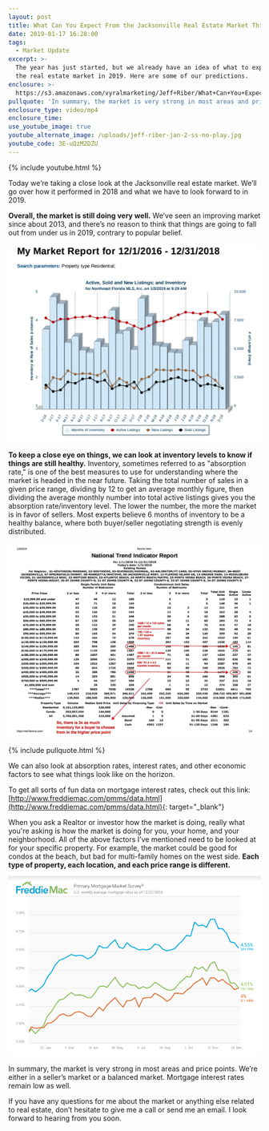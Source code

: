 ```yaml
---
layout: post
title: What Can You Expect From the Jacksonville Real Estate Market This Year?
date: 2019-01-17 16:28:00
tags:
  - Market Update
excerpt: >-
  The year has just started, but we already have an idea of what to expect from
  the real estate market in 2019. Here are some of our predictions.
enclosure: >-
  https://s3.amazonaws.com/vyralmarketing/Jeff+Riber/What+Can+You+Expect+From+the+Jacksonville+Real+Estate+Market+This+Year_.mp4
pullquote: 'In summary, the market is very strong in most areas and price points.'
enclosure_type: video/mp4
enclosure_time:
use_youtube_image: true
youtube_alternate_image: /uploads/jeff-riber-jan-2-ss-no-play.jpg
youtube_code: 3E-uQzM2DZU
---
```


{% include youtube.html %}

Today we’re taking a close look at the Jacksonville real estate market. We’ll go over how it performed in 2018 and what we have to look forward to in 2019.

**Overall, the market is still doing very well.** We’ve seen an improving market since about 2013, and there’s no reason to think that things are going to fall out from under us in 2019, contrary to popular belief.&nbsp;

![](/uploads/screen-shot-2019-01-21-at-11-49-49-am.png)

**To keep a close eye on things, we can look at inventory levels to know if things are still healthy.** Inventory, sometimes referred to as "absorption rate," is one of the best measures to use for understanding where the market is headed in the near future. Taking the total number of sales in a given price range, dividing by 12 to get an average monthly figure, then dividing the average monthly number into total active listings gives you the absorption rate/inventory level. The lower the number, the more the market is in favor of sellers. Most experts believe 6 months of inventory to be a healthy balance, where both buyer/seller negotiating strength is evenly distributed.

![](/uploads/price-range-report---vyral-video-2-1.jpg)

{% include pullquote.html %}

We can also look at absorption rates, interest rates, and other economic factors to see what things look like on the horizon.&nbsp;

To get all sorts of fun data on mortgage interest rates, check out this link: [http://www.freddiemac.com/pmms/data.html](http://www.freddiemac.com/pmms/data.html){: target="_blank"}

When you ask a Realtor or investor how the market is doing, really what you're asking is how the market is doing for you, your home, and your neighborhood. All of the above factors I’ve mentioned need to be looked at for your specific property. For example, the market could be good for condos at the beach, but bad for multi-family homes on the west side. **Each type of property, each location, and each price range is different.**

![](/uploads/screen-shot-2019-01-21-at-11-49-36-am.png)

In summary, the market is very strong in most areas and price points. We’re either in a seller’s market or a balanced market. Mortgage interest rates remain low as well.

If you have any questions for me about the market or anything else related to real estate, don’t hesitate to give me a call or send me an email. I look forward to hearing from you soon.